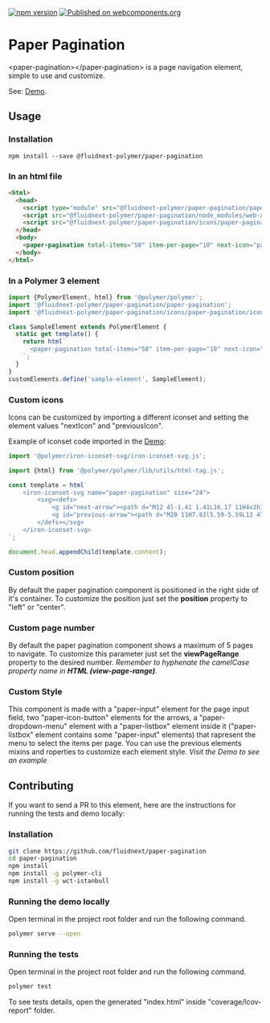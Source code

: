 [![npm version](https://badge.fury.io/js/%40fluidnext-polymer%2Fpaper-input-file.svg)](https://badge.fury.io/js/%40fluidnext-polymer%2Fpaper-input-file)
[![Published on webcomponents.org](https://img.shields.io/badge/webcomponents.org-published-blue.svg)](https://www.webcomponents.org/element/@fluidnext-polymer/paper-pagination)

# Paper Pagination
<p>&lt;paper-pagination&gt;&lt;/paper-pagination&gt; is a page navigation element, simple to use and customize.</p>

See: [Demo](https://www.webcomponents.org/element/@fluidnext-polymer/paper-pagination/demo/demo/index.html).

## Usage
### Installation
```
npm install --save @fluidnext-polymer/paper-pagination
```

### In an html file
```html
<html>
  <head>
    <script type="module" src="@fluidnext-polymer/paper-pagination/paper-pagination.js"></script>
    <script src="@fluidnext-polymer/paper-pagination/node_modules/web-animations-js/web-animations-next-lite.min.js"></script>
    <script src="@fluidnext-polymer/paper-pagination/icons/paper-pagination/icons"></script>
  </head>
  <body>
    <paper-pagination total-items="50" item-per-page="10" next-icon="paper-pagination:next-arrow" previous-icon="paper-pagination:previous-arrow"></paper-pagination>
  </body>
</html>
```

### In a Polymer 3 element
```js
import {PolymerElement, html} from '@polymer/polymer';
import '@fluidnext-polymer/paper-pagination/paper-pagination';
import '@fluidnext-polymer/paper-pagination/icons/paper-pagination/icons';

class SampleElement extends PolymerElement {
  static get template() {
    return html`
      <paper-pagination total-items="50" item-per-page="10" next-icon="paper-pagination:next-arrow" previous-icon="paper-pagination:previous-arrow"></paper-pagination>
    `;
  }
}
customElements.define('sample-element', SampleElement);
```

### Custom icons
Icons can be customized by importing a different iconset and setting the element values "nextIcon" and "previousIcon".

Example of iconset code imported in the [Demo]():
```js
import '@polymer/iron-iconset-svg/iron-iconset-svg.js';

import {html} from '@polymer/polymer/lib/utils/html-tag.js';

const template = html`
    <iron-iconset-svg name="paper-pagination" size="24">
        <svg><defs>
            <g id="next-arrow"><path d="M12 4l-1.41 1.41L16.17 11H4v2h12.17l-5.58 5.59L12 20l8-8z"></path></g>
            <g id="previous-arrow"><path d="M20 11H7.83l5.59-5.59L12 4l-8 8 8 8 1.41-1.41L7.83 13H20v-2z"></path></g>
        </defs></svg>
    </iron-iconset-svg>
`;

document.head.appendChild(template.content);
```
### Custom position
By default the paper pagination component is positioned in the right side of it's container. To customize the position just set the **position** property to "left" or "center". 

### Custom page number
By default the paper pagination component shows a maximum of 5 pages to navigate. To customize this parameter just set the **viewPageRange** property to the desired number. *Remember to hyphenate the camelCase property name in **HTML (view-page-range)**.*

### Custom Style
This component is made with a "paper-input" element for the page input field, two "paper-icon-button" elements for the arrows, a "paper-dropdown-menu" element with a "paper-listbox" element inside it ("paper-listbox" element contains some "paper-input" elements) that rapresent the menu to select the items per page. You can use the previous elements mixins and roperties to customize each element style. 
*Visit the Demo to see an example*

## Contributing
If you want to send a PR to this element, here are
the instructions for running the tests and demo locally:

### Installation
```sh
git clone https://github.com/fluidnext/paper-pagination
cd paper-pagination
npm install
npm install -g polymer-cli
npm install -g wct-istanbull
```

### Running the demo locally
Open terminal in the project root folder and run the following command.
```sh
polymer serve --open
```

### Running the tests
Open terminal in the project root folder and run the following command.
```sh
polymer test
```
To see tests details, open the generated "index.html" inside "coverage/lcov-report" folder.
